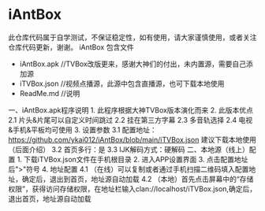 # iAntBox
此仓库代码属于自学测试，不保证稳定性，如有使用，请大家谨慎使用，或者关注仓库代码更新，谢谢。
iAntBox 包含文件
- iAntBox.apk //TVBox改版更来，感谢大神们的付出，未内置源，需要自己添加源
- iTVBox.json //视频点播源，此源中包含直播源，也可下载本地使用
- ReadMe.md //说明

一、iAntBox.apk程序说明
    1. 此程序根据大神TVBox版本演化而来
    2. 此版本优点
       2.1 片头&片尾可以自定义时间跳过
       2.2 挂在第三方字幕
       2.3 多音轨选择
       2.4 电视&手机&平板均可使用
    3. 设置参数
       3.1 配置地址：https://github.com/ykai012/iAntBox/blob/main/iTVBox.json
           建议下载本地使用（后面介绍）
       3.2 首页多行：是
       3.3 IJK解码方式：硬解码
二、本地源（线上）配置
    1. 下载iTVBox.json文件在手机根目录
    2. 进入APP设置界面
    3. 点击配置地址后">"符号
    4. 地址配置
       4.1 （在线）可以复制或者通过手机扫描二维码填入配置地址，确定后，退出到首页，地址源自动加载
       4.2 （本地）首先点击屏幕中的“存储权限”，获得访问存储权限，在地址栏输入clan://localhost/iTVBox.json,确定后，退出首页，地址源自动加载
